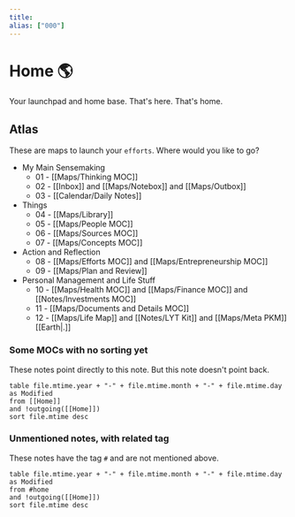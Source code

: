 ```yaml
---
title: 
alias: ["000"]
---
```

# Home 🌎
Your launchpad and home base. That's here. That's home.

## Atlas 
These are maps to launch your `efforts`. Where would you like to go?

- My Main Sensemaking
	- 01 - [[Maps/Thinking MOC]]
	- 02 - [[Inbox]] and [[Maps/Notebox]] and [[Maps/Outbox]]
	- 03 - [[Calendar/Daily Notes]]
-  Things
	- 04 - [[Maps/Library]]
	- 05 - [[Maps/People MOC]]
	- 06 - [[Maps/Sources MOC]]
	- 07 - [[Maps/Concepts MOC]]
- Action and Reflection
	- 08 - [[Maps/Efforts MOC]] and [[Maps/Entrepreneurship MOC]]
	- 09 - [[Maps/Plan and Review]]
- Personal Management and Life Stuff
	- 10 - [[Maps/Health MOC]] and [[Maps/Finance MOC]] and [[Notes/Investments MOC]]
	- 11 - [[Maps/Documents and Details MOC]]
	- 12 - [[Maps/Life Map]] and [[Notes/LYT Kit]] and [[Maps/Meta PKM]] [[Earth|.]]

### Some MOCs with no sorting yet
These notes point directly to this note. But this note doesn't point back.
```dataview
table file.mtime.year + "-" + file.mtime.month + "-" + file.mtime.day as Modified
from [[Home]]
and !outgoing([[Home]])
sort file.mtime desc
```

### Unmentioned notes, with related tag
These notes have the tag `#` and are not mentioned above.

```dataview
table file.mtime.year + "-" + file.mtime.month + "-" + file.mtime.day as Modified
from #home  
and !outgoing([[Home]])
sort file.mtime desc
```